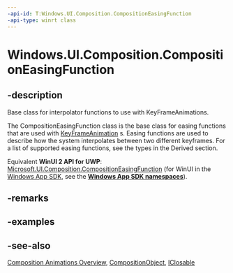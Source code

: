 ```yaml
---
-api-id: T:Windows.UI.Composition.CompositionEasingFunction
-api-type: winrt class
---
```


<!-- Class syntax.
public class CompositionEasingFunction : Windows.UI.Composition.CompositionObject, Windows.UI.Composition.ICompositionEasingFunction
-->

# Windows.UI.Composition.CompositionEasingFunction

## -description
Base class for interpolator functions to use with KeyFrameAnimations.

The CompositionEasingFunction class is the base class for easing functions that are used with [KeyFrameAnimation](keyframeanimation.md) s. Easing functions are used to describe how the system interpolates between two different keyframes. 
For a list of supported easing functions, see the types in the Derived section.

Equivalent **WinUI 2 API for UWP**: [Microsoft.UI.Composition.CompositionEasingFunction](/windows/winui/api/microsoft.ui.composition.compositioneasingfunction) (for WinUI in the [Windows App SDK](/windows/apps/windows-app-sdk/), see the **[Windows App SDK namespaces](/windows/windows-app-sdk/api/winrt/)**).

## -remarks

## -examples

## -see-also
[Composition Animations Overview](/windows/uwp/composition/composition-animation), [CompositionObject](compositionobject.md), [IClosable](../windows.foundation/iclosable.md)
